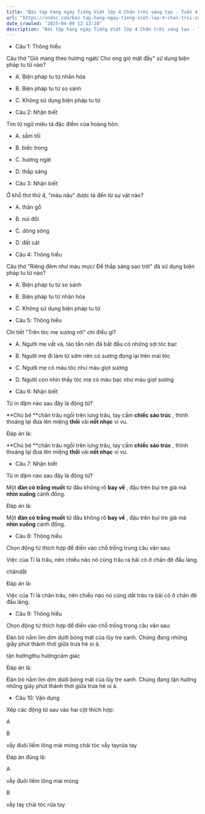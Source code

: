 ```yaml
---
title: "Bài tập hàng ngày Tiếng Việt lớp 4 Chân trời sáng tạo - Tuần 4 - Thứ 3 gồm các câu hỏi tổng hợp nội dung Đọc hiểu văn bản và Luyện từ và câu được học ở Tuần 4 trong chương trình Tiếng Việt lớp 4 Tập 1 Chân trời sáng tạo."
url: "https://vndoc.com/bai-tap-hang-ngay-tieng-viet-lop-4-chan-troi-sang-tao-tuan-4-thu-3-328302"
date_crawled: "2025-04-09 12:13:28"
description: "Bài tập hàng ngày Tiếng Việt lớp 4 Chân trời sáng tạo - Tuần 4 - Thứ 3 gồm các câu hỏi tổng hợp nội dung Đọc hiểu văn bản và Luyện từ và câu được học ở Tuần 4 trong chương trình Tiếng Việt lớp 4 Tập 1 Chân trời sáng tạo."
---
```


* Câu 1:  Thông hiểu

Câu thơ "Gió mang theo hương ngát/ Cho ong giỏ mật đầy" sử dụng biện pháp tu từ nào?

  * A. Biện pháp tu từ nhân hóa 
  * B. Biện pháp tu từ so sánh 
  * C. Không sử dụng biện pháp tu từ 



* Câu 2:  Nhận biết

Tìm từ ngữ miêu tả đặc điểm của hoàng hôn.

  * A. sẫm tối 
  * B. biếc trong 
  * C. hương ngát 
  * D. thắp sáng 



* Câu 3:  Nhận biết

Ở khổ thơ thứ 4, "màu nâu" dược tả đến từ sự vật nào?

  * A. thân gỗ 
  * B. núi đồi 
  * C. dòng sông 
  * D. đất cát 



* Câu 4:  Thông hiểu

Câu thơ "Riêng đêm như màu mực/ Để thắp sáng sao trời" đã sử dụng biện pháp tu từ nào?

  * A. Biện pháp tu từ so sánh 
  * B. Biện pháp tu từ nhân hóa 
  * C. Không sử dụng biện pháp tu từ 



* Câu 5:  Thông hiểu

Chi tiết "Trên tóc mẹ sương rơi" chỉ điều gì?

  * A. Người mẹ vất vả, tảo tần nên đã bắt đầu có những sợi tóc bạc 
  * B. Người mẹ đi làm từ sớm nên có sương đọng lại trên mái tóc 
  * C. Người mẹ có màu tóc như màu giọt sương 
  * D. Người con nhìn thấy tóc mẹ có màu bạc như màu giọt sương 



* Câu 6:  Nhận biết

Từ in đậm nào sau đây là động từ?

**Chú bé **chăn trâu ngồi trên lưng trâu, tay cầm **chiếc sáo trúc** , thỉnh thoảng lại đưa lên miệng **thổi** vài **nốt nhạc** vi vu.

Đáp án là:

**Chú bé **chăn trâu ngồi trên lưng trâu, tay cầm **chiếc sáo trúc** , thỉnh thoảng lại đưa lên miệng **thổi** vài **nốt nhạc** vi vu.

* Câu 7:  Nhận biết

Từ in đậm nào sau đây là động từ?

Một **đàn cò trắng muốt** từ đâu không rõ **bay về** , đậu trên bụi tre già mà **nhìn xuống** cánh đồng.

Đáp án là:

Một **đàn cò trắng muốt** từ đâu không rõ **bay về** , đậu trên bụi tre già mà **nhìn xuống** cánh đồng.

* Câu 8:  Thông hiểu

Chọn động từ thích hợp để điền vào chỗ trống trong câu văn sau:

Việc của Tí là  trâu, nên chiều nào nó cũng  trâu ra bãi cỏ ở chân đê đầu làng.

chăndắt

Đáp án là:

Việc của Tí là chăn trâu, nên chiều nào nó cũng dắt trâu ra bãi cỏ ở chân đê đầu làng.

* Câu 9:  Thông hiểu

Chọn động từ thích hợp để điền vào chỗ trống trong câu văn sau:

Đàn bò nằm lim dim dưới bóng mát của lũy tre xanh. Chúng đang  những giây phút thảnh thơi giữa trưa hè oi ả.

tận hưởngthụ hưởngcảm giác

Đáp án là:

Đàn bò nằm lim dim dưới bóng mát của lũy tre xanh. Chúng đang tận hưởng những giây phút thảnh thơi giữa trưa hè oi ả.

* Câu 10:  Vận dụng

Xếp các động từ sau vào hai cột thích hợp:

A

B

vẫy đuôi liếm lông mài móng chải tóc vẫy tayrửa tay

Đáp án đúng là:

A

vẫy đuôi liếm lông mài móng

B

vẫy tay chải tóc rửa tay
